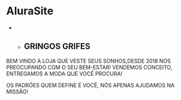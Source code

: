 # AluraSite
* * ## GRINGOS GRIFES
BEM VINDO A LOJA QUE VESTE SEUS SONHOS,DESDE 2018 NOS PREOCUPANDO COM O SEU BEM-ESTAR! VENDEMOS CONCEITO, ENTREGAMOS A MODA QUE VOCÊ PROCURA!




OS PADRÕES QUEM DEFINE É VOCÊ, NÓS APENAS AJUDAMOS NA MISSÃO!

